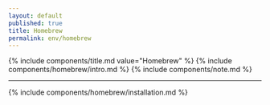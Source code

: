 ```yaml
---
layout: default
published: true
title: Homebrew
permalink: env/homebrew
---
```


{% include components/title.md value="Homebrew" %}
{% include components/homebrew/intro.md %}
{% include components/note.md %}

---

{% include components/homebrew/installation.md %}
